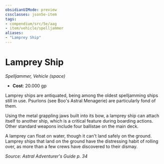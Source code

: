 ```yaml
---
obsidianUIMode: preview
cssclasses: json5e-item
tags:
- compendium/src/5e/aag
- item/vehicle/spelljammer
aliases: 
- "Lamprey Ship"
---
```

# Lamprey Ship
*Spelljammer, Vehicle (space)*  

- **Cost**: 20.000 gp

Lamprey ships are antiquated, being among the oldest spelljamming ships still in use. Psurlons (see Boo's Astral Menagerie) are particularly fond of them.

Using the metal grappling jaws built into its bow, a lamprey ship can attach itself to another ship, which is a critical feature during boarding actions. Other standard weapons include four ballistae on the main deck.

A lamprey can float on water, though it can't land safely on the ground. Lamprey ships that land on the ground have the distressing habit of rolling over, as more than a few crews have discovered to their dismay.

*Source: Astral Adventurer's Guide p. 34*